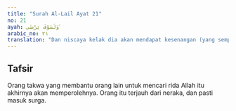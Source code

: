```yaml
---
title: "Surah Al-Lail Ayat 21"
no: 21
ayah: وَلَسَوْفَ يَرْضٰى ࣖ
arabic_no: ٢١
translation: "Dan niscaya kelak dia akan mendapat kesenangan (yang sempurna)."
---
```


## Tafsir

Orang takwa yang membantu orang lain untuk mencari rida Allah itu akhirnya akan memperolehnya. Orang itu terjauh dari neraka, dan pasti masuk surga.